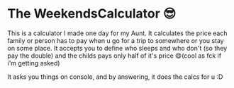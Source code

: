 # The WeekendsCalculator 😎

This is a calculator I made one day for my Aunt.
It calculates the price each family or person has to pay when u go for a trip to somewhere or you stay on some place. It accepts you to define who sleeps and who don't (so they pay the double) and the childs pays only half of it's price 😄(cool as fck if i'm getting asked)

It asks you things on console, and by answering, it does the calcs for u :D

